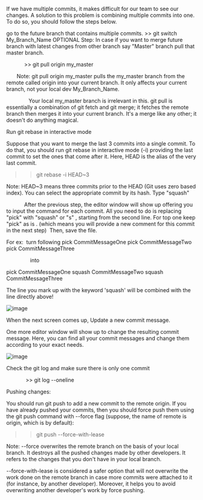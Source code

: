 If we have multiple commits, it makes difficult for our team to see our changes. A solution to this problem is combining multiple commits into one. To do so, you should follow the steps below.

go to the future branch that contains multiple commits. >> git switch My_Branch_Name
OPTIONAL Step: In case if you want to merge future branch with latest changes from other branch say "Master" branch pull that master branch.

            >> git pull origin my_master

       Note: git pull origin my_master pulls the my_master branch from the remote called origin into your current branch. It only affects your current branch, not your local dev My_Branch_Name. 

               Your local my_master branch is irrelevant in this. git pull is essentially a combination of git fetch and git merge; it fetches the remote branch then merges it into your current branch. It's a merge like any other; it doesn't do anything magical.

Run git rebase in interactive mode

Suppose that you want to merge the last 3 commits into a single commit. To do that, you should run git rebase in interactive mode (-i) providing the last commit to set the ones that come after it. Here, HEAD is the alias of the very last commit.

>> git rebase -i HEAD~3

Note: HEAD~3 means three commits prior to the HEAD (Git uses zero based index). You can select the appropriate commit by its hash.
Type "squash"

            After the previous step, the editor window will show up offering you to input the command for each commit. All you need to do is replacing "pick" with "squash" or "s" , starting from the second line. For top one keep "pick" as is . (which means you will provide a new comment for this commit in the next step)  Then, save the file.

For ex:  turn following
pick CommitMessageOne
pick CommitMessageTwo
pick CommitMessageThree

                into

pick CommitMessageOne
squash CommitMessageTwo
squash CommitMessageThree

The line you mark up with the keyword 'squash' will be combined with the line directly above! 

![image](https://user-images.githubusercontent.com/61636643/185156924-791e9d90-f163-45d6-99cf-1ffa7b9b2b55.png)


When the next screen comes up, Update a new commit message.

One more editor window will show up to change the resulting commit message. Here, you can find all your commit messages and change them according to your exact needs.

![image](https://user-images.githubusercontent.com/61636643/185156981-7d6ba763-9b5e-4093-ae8c-821347ff252c.png)

Check the git log and make sure there is only one commit

             >> git log --oneline

Pushing changes: 

You should run git push to add a new commit to the remote origin. If you have already pushed your commits, then you should force push them using the git push command with --force flag (suppose, the name of remote is origin, which is by default):

>> git push --force-with-lease
  

Note: --force overwrites the remote branch on the basis of your local branch. It destroys all the pushed changes made by other developers. It refers to the changes that you don't have in your local branch.

--force-with-lease is considered a safer option that will not overwrite the work done on the remote branch in case more commits were attached to it (for instance, by another developer). Moreover, it helps you to avoid overwriting another developer's work by force pushing.
